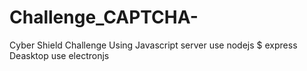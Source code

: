 # Challenge_CAPTCHA-
Cyber Shield Challenge Using Javascript server use nodejs $ express  Deasktop use electronjs
